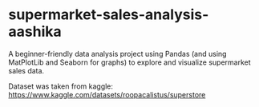 # supermarket-sales-analysis-aashika
A beginner-friendly data analysis project using Pandas (and using MatPlotLib and Seaborn for graphs) to explore and visualize supermarket sales data.

Dataset was taken from kaggle:
https://www.kaggle.com/datasets/roopacalistus/superstore
